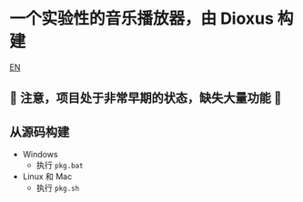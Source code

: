 # 一个实验性的音乐播放器，由 Dioxus 构建
[EN](./ReadmeEN.md)
## 🚧 注意，项目处于非常早期的状态，缺失大量功能 🚧

## 从源码构建
- Windows
    - 执行 `pkg.bat`
- Linux 和 Mac
    - 执行 `pkg.sh`